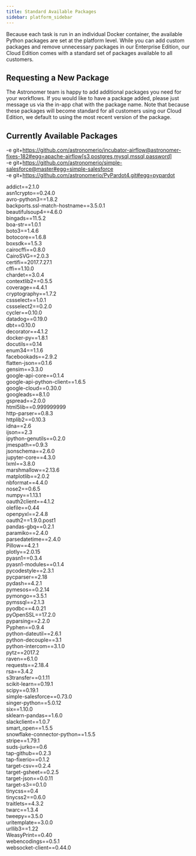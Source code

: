 ```yaml
---
title: Standard Available Packages
sidebar: platform_sidebar
---
```

Because each task is run in an individual Docker container, the available Python packages are set at the platform level. While you can add custom packages and remove unnecessary packages in our Enterprise Edition, our Cloud Edition comes with a standard set of packages available to all customers.

## Requesting a New Package
The Astronomer team is happy to add additional packages you need for your workflows. If you would like to have a package added, please just message us via the in-app chat with the package name. Note that because these packages will become standard for all customers using our Cloud Edition, we default to using the most recent version of the package.

## Currently Available Packages
-e git+https://github.com/astronomerio/incubator-airflow@astronomer-fixes-182#egg=apache-airflow[s3,postgres,mysql,mssql,password]  
-e git+https://github.com/astronomerio/simple-salesforce@master#egg=simple-salesforce  
-e git+https://github.com/astronomerio/PyPardot4.git#egg=pypardot  

addict==2.1.0  
asn1crypto==0.24.0  
avro-python3==1.8.2  
backports.ssl-match-hostname==3.5.0.1  
beautifulsoup4==4.6.0  
bingads==11.5.2  
boa-str==1.0.1  
boto3==1.4.6  
botocore==1.6.8  
boxsdk==1.5.3  
cairocffi==0.8.0  
CairoSVG==2.0.3  
certifi==2017.7.27.1  
cffi==1.10.0  
chardet==3.0.4  
contextlib2==0.5.5  
coverage==4.4.1  
cryptography==1.7.2  
cssselect==1.0.1  
cssselect2==0.2.0  
cycler==0.10.0  
datadog==0.19.0  
dbt==0.10.0  
decorator==4.1.2  
docker-py==1.8.1  
docutils==0.14  
enum34==1.1.6  
facebookads==2.9.2  
flatten-json==0.1.6  
gensim==3.3.0  
google-api-core==0.1.4  
google-api-python-client==1.6.5  
google-cloud==0.30.0  
googleads==8.1.0  
gspread==2.0.0  
html5lib==0.999999999  
http-parser==0.8.3  
httplib2==0.10.3  
idna==2.6  
ijson==2.3  
ipython-genutils==0.2.0  
jmespath==0.9.3  
jsonschema==2.6.0  
jupyter-core==4.3.0  
lxml==3.8.0  
marshmallow==2.13.6  
matplotlib==2.0.2  
nbformat==4.4.0  
nose2==0.6.5  
numpy==1.13.1  
oauth2client==4.1.2  
olefile==0.44  
openpyxl==2.4.8  
oauth2==1.9.0.post1    
pandas-gbq==0.2.1  
paramiko==2.4.0  
parsedatetime==2.4.0  
Pillow==4.2.1  
plotly==2.0.15  
pyasn1==0.3.4  
pyasn1-modules==0.1.4  
pycodestyle==2.3.1  
pycparser==2.18  
pydash==4.2.1  
pymesos==0.2.14  
pymongo==3.5.1  
pymssql==2.1.3  
pyodbc==4.0.21  
pyOpenSSL==17.2.0  
pyparsing==2.2.0  
Pyphen==0.9.4  
python-dateutil==2.6.1  
python-decouple==3.1  
python-intercom==3.1.0  
pytz==2017.2  
raven==6.1.0  
requests==2.18.4  
rsa==3.4.2  
s3transfer==0.1.11  
scikit-learn==0.19.1  
scipy==0.19.1  
simple-salesforce==0.73.0  
singer-python==5.0.12  
six==1.10.0  
sklearn-pandas==1.6.0  
slackclient==1.0.7  
smart_open==1.5.5  
snowflake-connector-python==1.5.5  
stripe==1.79.1  
suds-jurko==0.6  
tap-github==0.2.3  
tap-fixerio==0.1.2  
target-csv==0.2.4  
target-gsheet==0.2.5  
target-json==0.0.11  
target-s3==0.1.0  
tinycss==0.4  
tinycss2==0.6.0  
traitlets==4.3.2  
twarc==1.3.4  
tweepy==3.5.0  
uritemplate==3.0.0  
urllib3==1.22  
WeasyPrint==0.40  
webencodings==0.5.1  
websocket-client==0.44.0   
